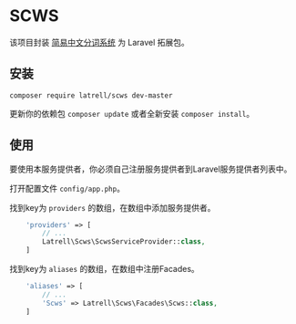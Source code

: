 # SCWS

该项目封装 [简易中文分词系统](https://github.com/hightman/scws) 为 Laravel 拓展包。

## 安装

```
composer require latrell/scws dev-master
```

更新你的依赖包 ```composer update``` 或者全新安装 ```composer install```。

## 使用

要使用本服务提供者，你必须自己注册服务提供者到Laravel服务提供者列表中。

打开配置文件 `config/app.php`。

找到key为 `providers` 的数组，在数组中添加服务提供者。

```php
    'providers' => [
        // ...
        Latrell\Scws\ScwsServiceProvider::class,
    ]
```

找到key为 `aliases` 的数组，在数组中注册Facades。

```php
    'aliases' => [
        // ...
        'Scws' => Latrell\Scws\Facades\Scws::class,
    ]
```
